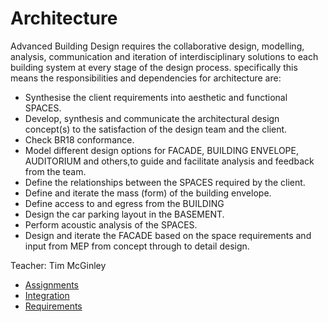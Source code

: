 # Architecture

Advanced Building Design requires the collaborative design, modelling, analysis, communication and iteration of interdisciplinary solutions to each building system at every stage of the design process. specifically this means the responsibilities and dependencies for architecture are:
* Synthesise the client requirements into aesthetic and functional SPACES.
* Develop, synthesis and communicate the architectural design concept(s) to the satisfaction of the design team and the client.
* Check BR18 conformance.
* Model different design options for FACADE, BUILDING ENVELOPE, AUDITORIUM and others,to guide and facilitate analysis and feedback from the team.
* Define the relationships between the SPACES required by the client.
* Define and iterate the mass (form) of the building envelope.
* Define access to and egress from the BUILDING
* Design the car parking layout in the BASEMENT.
* Perform acoustic analysis of the SPACES.
* Design and iterate the FACADE based on the space requirements and input from MEP from concept through to detail design.


Teacher: Tim McGinley

* [Assignments](/41936/Roles/Architecture/Assignments)
* [Integration](/41936/Roles/Architecture/Integration)
* [Requirements](/41936/Roles/Architecture/Reqs)
